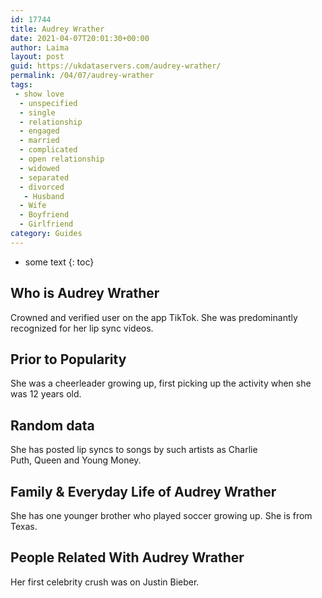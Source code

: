 ```yaml
---
id: 17744
title: Audrey Wrather
date: 2021-04-07T20:01:30+00:00
author: Laima
layout: post
guid: https://ukdataservers.com/audrey-wrather/
permalink: /04/07/audrey-wrather
tags:
 - show love
  - unspecified
  - single
  - relationship
  - engaged
  - married
  - complicated
  - open relationship
  - widowed
  - separated
  - divorced
   - Husband
  - Wife
  - Boyfriend
  - Girlfriend
category: Guides
---
```


* some text
{: toc}


## Who is Audrey Wrather
                  
                  
                  
Crowned and verified user on the app TikTok. She was predominantly recognized for her lip sync videos. 
                  
              
            
              
            
                
                
                
## Prior to Popularity
                  
                  
                  
She was a cheerleader growing up, first picking up the activity when she was 12 years old.
                  
              
            
              
            
                
                
                
## Random data
                  
                  
                  
She has posted lip syncs to songs by such artists as Charlie Puth, Queen and Young Money.  
                  
              
            
              
            
                
                
                
## Family & Everyday Life of Audrey Wrather
                  
                  
                  
She has one younger brother who played soccer growing up. She is from Texas.
                  
              
            
              
            
                
                
                
## People Related With Audrey Wrather
                  
                  
                  
Her first celebrity crush was on Justin Bieber.
                  
              
            
              
            
                
              
            
              
              
            
            
              
            
          
          
          